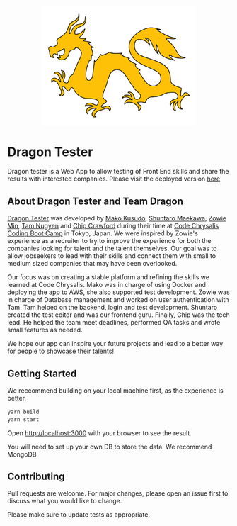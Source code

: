 <p align="center">
  <img src="public/dragon.svg" width="350" title="Share your fire">
</p>

# Dragon Tester
Dragon tester is a Web App to allow testing of Front End skills and share the results with interested companies. Please visit the deployed version [here](http://dragontester-env-1.eba-cqpqhfiq.us-east-2.elasticbeanstalk.com/)


## About Dragon Tester and Team Dragon

[Dragon Tester](https://github.com/Team-Draconis/Dragon_Vercel "Github Repo") was developed by [Mako Kusudo](https://www.linkedin.com/in/makokusuda/ "Mako's LinkedIn"), [Shuntaro Maekawa](https://www.linkedin.com/in/shuntaro-maekawa/ "Shuntaro's LinkedIn"), [Zowie Min](https://www.linkedin.com/in/jiayi-min/ "Zowie's Linked"), [Tam Nugyen](https://www.linkedin.com/in/tam-nguyen-70a7891a8/ "Tam's LinkedIn") and [Chip Crawford](https://www.linkedin.com/in/chip-crawford-berkeley/ "Chip's LinkedIn") during their time at [Code Chrysalis Coding Boot Camp](https://www.codechrysalis.io/) in Tokyo, Japan. We were inspired by Zowie's experience as a recruiter to try to improve the experience for both the companies looking for talent and the talent themselves. Our goal was to allow jobseekers to lead with their skills and connect them with small to medium sized companies that may have been overlooked. 

Our focus was on creating a stable platform and refining the skills we learned at Code Chrysalis. Mako was in charge of using Docker and deploying the app to AWS, she also supported test development. Zowie was in charge of Database management and worked on user authentication with Tam. Tam helped on the backend, login and test development. Shuntaro created the test editor and was our frontend guru. Finally, Chip was the tech lead. He helped the team meet deadlines, performed QA tasks and wrote small features as needed. 

We hope our app can inspire your future projects and lead to a better way for people to showcase their talents! 



## Getting Started

We reccommend building on your local machine first, as the experience is better. 
```bash
yarn build
yarn start
```

Open [http://localhost:3000](http://localhost:3000) with your browser to see the result.

You will need to set up your own DB to store the data. We recommend MongoDB

## Contributing
Pull requests are welcome. For major changes, please open an issue first to discuss what you would like to change.

Please make sure to update tests as appropriate.


